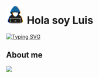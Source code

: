 <h1> <picture><img src = "https://github.com/0xAbdulKhalid/0xAbdulKhalid/raw/main/assets/mdImages/about_me.gif" width = 50px></picture> Hola soy Luis </h1>

[![Typing SVG](https://readme-typing-svg.herokuapp.com?font=Fira+Code&pause=1000&color=9A9AFF&random=false&width=435&lines=Ingenier%C3%ADa+en+Inform%C3%A1tica;UPIICSA)](https://git.io/typing-svg)

##  **About me**
<picture><img src = "https://giphy.com/gifs/dancing-adventure-time-bmo-pO4UHglOY2vII" width = 50px></picture>
<!--
**LuisSerranoGtz/LuisSerranoGTz** is a ✨ _special_ ✨ repository because its `README.md` (this file) appears on your GitHub profile.

Here are some ideas to get you started:

- 🔭 I’m currently working on ...
- 🌱 I’m currently learning ...
- 👯 I’m looking to collaborate on ...
- 🤔 I’m looking for help with ...
- 💬 Ask me about ...
- 📫 How to reach me: ...
- 😄 Pronouns: ...
- ⚡ Fun fact: ...
-->
